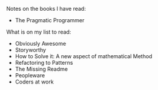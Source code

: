 Notes on the books I have read:

- The Pragmatic Programmer

What is on my list to read:

- Obviously Awesome
- Storyworthy
- How to Solve it: A new aspect of mathematical Method
- Refactoring to Patterns
- The Missing Readme
- Peopleware
- Coders at work